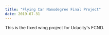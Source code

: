 ```yaml
---
title: "Flying Car Nanodegree Final Project"
date: 2019-07-31
---
```


This is the fixed wing project for Udacity's FCND.